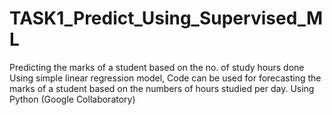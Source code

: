 # TASK1_Predict_Using_Supervised_ML
Predicting the marks of a student based on the no. of study hours
done Using simple linear regression model, 
Code can be used for forecasting the marks of a student based on the numbers of hours studied per day. 
Using  Python (Google Collaboratory)
